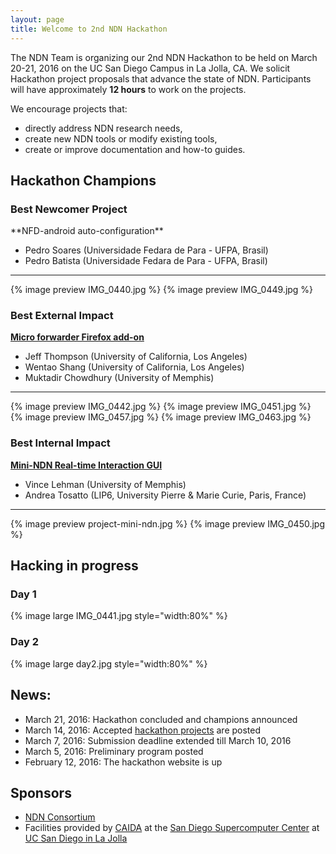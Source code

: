 ```yaml
---
layout: page
title: Welcome to 2nd NDN Hackathon
---
```


The NDN Team is organizing our 2nd NDN Hackathon to be held on March 20-21, 2016 on the UC San Diego Campus in La Jolla, CA.  We solicit Hackathon project proposals that advance the state of NDN.  Participants will have approximately **12 hours** to work on the projects. 

We encourage projects that:

 - directly address NDN research needs,
 - create new NDN tools or modify existing tools,
 - create or improve documentation and how-to guides.

## Hackathon Champions

### Best Newcomer Project

<div class="alert alert-success" markdown="block">
<i class="glyphicon glyphicon-thumbs-up"></i> **NFD-android auto-configuration**

- Pedro Soares (Universidade Fedara de Para - UFPA, Brasil)
- Pedro Batista (Universidade Fedara de Para - UFPA, Brasil)

* * *

{% image preview IMG_0440.jpg %}
{% image preview IMG_0449.jpg %}
</div>

### Best External Impact

<div class="alert alert-success" markdown="block">

<i class="glyphicon glyphicon-thumbs-up"></i> [**Micro forwarder Firefox add-on**](http://2nd-ndn-hackathon.named-data.net/firefox-micro-forwarder)

- Jeff Thompson (University of California, Los Angeles)
- Wentao Shang (University of California, Los Angeles)
- Muktadir Chowdhury (University of Memphis)

* * *

{% image preview IMG_0442.jpg %}
{% image preview IMG_0451.jpg %}
{% image preview IMG_0457.jpg %}
{% image preview IMG_0463.jpg %}
</div>

### Best Internal Impact

<div class="alert alert-success" markdown="block">

<i class="glyphicon glyphicon-thumbs-up"></i> [**Mini-NDN Real-time Interaction GUI**](http://2nd-ndn-hackathon.named-data.net/mini-ndn-metrics/) 

- Vince Lehman (University of Memphis)
- Andrea Tosatto (LIP6, University Pierre & Marie Curie, Paris, France)

* * *

{% image preview project-mini-ndn.jpg %}
{% image preview IMG_0450.jpg %}
</div>

## Hacking in progress

### Day 1

{% image large IMG_0441.jpg style="width:80%" %}

### Day 2

{% image large day2.jpg style="width:80%" %}

## News:
- March 21, 2016: Hackathon concluded and champions announced
- March 14, 2016: Accepted [hackathon projects](accepted_hacks.html) are posted
- March 7, 2016: Submission deadline extended till March 10, 2016
- March 5, 2016: Preliminary program posted
- February 12, 2016: The hackathon website is up

## Sponsors

- [NDN Consortium](http://named-data.net/consortium/)
- Facilities provided by [CAIDA](http://www.caida.org) at the [San Diego Supercomputer Center](http://www.sdsc.edu) at [UC San Diego in La Jolla](http://www.ucsd.edu)
